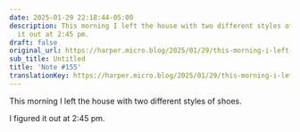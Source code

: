 ```yaml
---
date: 2025-01-29 22:18:44-05:00
description: This morning I left the house with two different styles of shoes. I figured
  it out at 2:45 pm.
draft: false
original_url: https://harper.micro.blog/2025/01/29/this-morning-i-left-the.html
sub_title: Untitled
title: 'Note #155'
translationKey: https://harper.micro.blog/2025/01/29/this-morning-i-left-the.html
---
```


This morning I left the house with two different styles of shoes.

I figured it out at 2:45 pm.